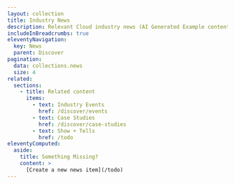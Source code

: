 ```yaml
---
layout: collection
title: Industry News
description: Relevant Cloud industry news (AI Generated Example content!)
includeInBreadcrumbs: true
eleventyNavigation:
  key: News
  parent: Discover
pagination:
  data: collections.news
  size: 4
related:
  sections:
    - title: Related content
      items:
        - text: Industry Events
          href: /discover/events
        - text: Case Studies
          href: /discover/case-studies
        - text: Show + Tells
          href: /todo
eleventyComputed:
  aside:
    title: Something Missing?
    content: >
      [Create a new news item](/todo)
---
```

